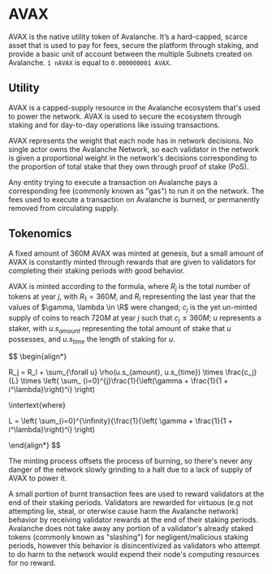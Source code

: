# AVAX

AVAX is the native utility token of Avalanche. It’s a hard-capped, scarce asset that is used to
pay for fees, secure the platform through staking, and provide a basic unit of account between the
multiple Subnets created on Avalanche. `1 nAVAX` is equal to `0.000000001 AVAX`.

## Utility

AVAX is a capped-supply resource in the Avalanche ecosystem that's used to power the network.
AVAX is used to secure the ecosystem through staking and for day-to-day operations like issuing
transactions.

AVAX represents the weight that each node has in network decisions. No single actor owns
the Avalanche Network, so each validator in the network is given a proportional weight in the
network's decisions corresponding to the proportion of total stake that they own through proof
of stake (PoS).

Any entity trying to execute a transaction on Avalanche pays a corresponding fee (commonly known as
"gas") to run it on the network. The fees used to execute a transaction on Avalanche is burned,
or permanently removed from circulating supply.

## Tokenomics

A fixed amount of 360M AVAX was minted at genesis, but a small amount of AVAX is constantly minted
through rewards that are given to validators for completing their staking periods with good
behavior.

AVAX is minted according to the formula, where $R_j$ is the total number of tokens at year $j$,
with $R_1 = 360M$, and $R_l$ representing the
last year that the values of $\gamma, \lambda \in \R$ were changed; $c_j$ is the yet un-minted
supply of coins to reach $720M$ at year $j$ such that $c_j \leq 360M$; $u$ represents a staker,
with $u.s_{amount}$ representing the total amount of stake that $u$ possesses, and $u.s_{time}$
the length of staking for $u$.

$$
\begin{align*}

R_j = R_l + \sum_{\forall u} \rho(u.s_{amount}, u.s_{time}) \times \frac{c_j}{L} \times \left( \sum_
{i=0}^{j}\frac{1}{\left(\gamma + \frac{1}{1 + i^\lambda}\right)^i} \right)

\intertext{where}

L = \left( \sum_{i=0}^{\infinity}{\frac{1}{\left( \gamma + \frac{1}{1 + i^\lambda}\right)^i} \right)

\end{align*}
$$

The minting process offsets the process of burning, so there's never any danger of the network
slowly grinding to a halt due to a lack of supply of AVAX to power it.

A small portion of burnt transaction fees are used to reward validators at the end of their staking
periods. Validators are rewarded for virtuous (e.g not attempting lie, steal, or oterwise
cause harm the Avalanche network) behavior by receiving validator rewards at the end of their
staking periods. Avalanche does not take away any portion of a validator's already staked tokens
(commonly known as "slashing") for negligent/malicious staking periods, however this behavior is
disincentivized as validators who attempt to do harm to the network would expend their node's
computing resources for no reward.
